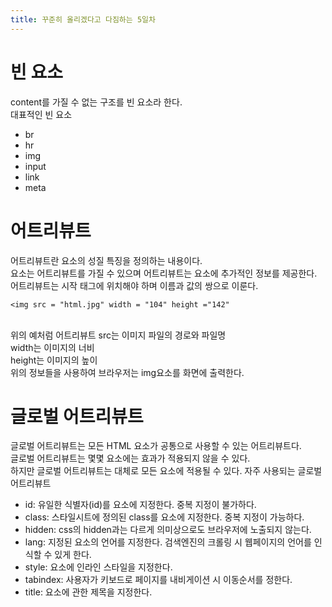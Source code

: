 ```yaml
---
title: 꾸준히 올리겠다고 다짐하는 5일차
---
```


# 빈 요소
content를 가질 수 없는 구조를 빈 요소라 한다.
<br> 대표적인 빈 요소 
* br
* hr
* img
* input 
* link 
* meta 
# 어트리뷰트
어트리뷰트란 요소의 성질 특징을 정의하는 내용이다.
<br> 요소는 어트리뷰트를 가질 수 있으며 어트리뷰트는 요소에 추가적인 정보를 제공한다.
<br> 어트리뷰트는 시작 태그에 위치해야 하며 이름과 값의 쌍으로 이룬다.

```
<img src = "html.jpg" width = "104" height ="142"
```
<br> 위의 예처럼 어트리뷰트 src는 이미지 파일의 경로와 파일명 
<br> width는 이미지의 너비 
<br> height는 이미지의 높이 
<br> 위의 정보들을 사용하여 브라우저는 img요소를 화면에 출력한다.
# 글로벌 어트리뷰트 
글로벌 어트리뷰트는 모든 HTML 요소가 공통으로 사용할 수 있는 어트리뷰트다.
<br>글로벌 어트리뷰트는 몇몇 요소에는 효과가 적용되지 않을 수 있다.
<br> 하지만 글로벌 어트리뷰트는 대체로 모든 요소에 적용될 수 있다.
자주 사용되는 글로벌 어트리뷰트
* id: 유일한 식별자(id)를 요소에 지정한다. 중복 지정이 불가하다.
* class: 스타일시트에 정의된 class를 요소에 지정한다. 중복 지정이 가능하다.
* hidden: css의 hidden과는 다르게 의미상으로도 브라우저에 노출되지 않는다.
* lang: 지정된 요소의 언어를 지정한다. 검색엔진의 크롤링 시 웹페이지의 언어를 인식할 수 있게 한다.
* style: 요소에 인라인 스타일을 지정한다.
* tabindex: 사용자가 키보드로 페이지를 내비게이션 시 이동순서를 정한다.
* title: 요소에 관한 제목을 지정한다.
